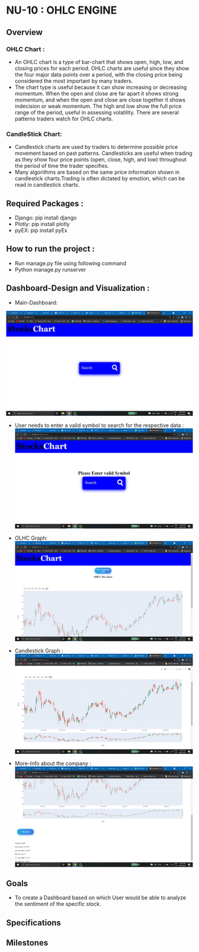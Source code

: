 # NU-10 : OHLC ENGINE
## Overview
### OHLC Chart :
* An OHLC chart is a type of bar-chart that shows open, high, low, and closing prices for each period. OHLC charts are useful since they show the four major data points over a period, with the closing price being considered the most important by many traders.
* The chart type is useful because it can show increasing or decreasing momentum. When the open and close are far apart it shows strong momentum, and when the open and close are close together it shows indecision or weak momentum. The high and low show the full price range of the period, useful in assessing volatility. There are several patterns traders watch for  OHLC charts.
### CandleStick Chart:
* Candlestick charts are used by traders to determine possible price movement based on past patterns. Candlesticks are useful when trading as they show four price points (open, close, high, and low) throughout the period of time the trader specifies.
* Many algorithms are based on the same price information shown in candlestick charts.Trading is often dictated by emotion, which can be read in candlestick charts.


## Required Packages :
* Django: pip install django
* Plotly: pip install plotly
* pyEX: pip install pyEx

## How to run the project :
* Run manage.py file using following command
* Python manage.py runserver

## Dashboard-Design and Visualization :
* Main-Dashboard:

![alt text](https://github.com/yashasvi2622/HNU-10/blob/main/NU-10%20images/search1.jpeg "Dashboard")

* User needs to enter a valid symbol to search for the respective data :
![alt text](https://github.com/yashasvi2622/HNU-10/blob/main/NU-10%20images/search2.jpeg "Valid-Symbol")

* OLHC Graph:
![alt text](https://github.com/yashasvi2622/HNU-10/blob/main/NU-10%20images/graph1.jpeg "Valid-Symbol")

* Candlestick Graph :
![alt text](https://github.com/yashasvi2622/HNU-10/blob/main/NU-10%20images/graph4.jpeg "Valid-Symbol")

* More-Info about the company :
![alt text](https://github.com/yashasvi2622/HNU-10/blob/main/NU-10%20images/graph3.jpeg "Valid-Symbol")


## Goals

* To create a Dashboard based on which User would be able to analyze the sentiment of the specific stock. 

## Specifications

## Milestones


